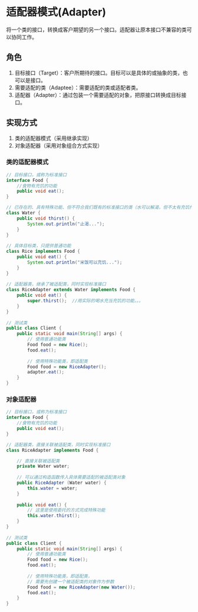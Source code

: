 # 适配器模式(Adapter)
将一个类的接口，转换成客户期望的另一个接口。适配器让原本接口不兼容的类可以协同工作。

## 角色
1. 目标接口（Target）：客户所期待的接口。目标可以是具体的或抽象的类，也可以是接口。
2. 需要适配的类（Adaptee）：需要适配的类或适配者类。
3. 适配器（Adapter）：通过包装一个需要适配的对象，把原接口转换成目标接口。

## 实现方式
1. 类的适配器模式（采用继承实现）
2. 对象适配器（采用对象组合方式实现）

### 类的适配器模式
```java
// 目标接口，或称为标准接口  
interface Food {  
    //食物有充饥的功能
    public void eat();  
} 

// 已存在的、具有特殊功能、但不符合我们既有的标准接口的类（水可以解渴，但不太有充饥作用）
class Water {
    public void thirst() {  
        System.out.println("止渴...");  
    }  
}  
  
// 具体目标类，只提供普通功能  
class Rice implements Food {  
    public void eat() {  
        System.out.println("米饭可以充饥...");  
    }  
}  
   
// 适配器类，继承了被适配类，同时实现标准接口  
class RiceAdapter extends Water implements Food {  
    public void eat() {  
        super.thirst();  //用实际的喝水充当充饥的功能。。。
    }  
}  
   
// 测试类
public class Client {  
    public static void main(String[] args) {  
        // 使用普通功能类  
        Food food = new Rice();  
        food.eat();  
          
        // 使用特殊功能类，即适配类  
        Food food = new RiceAdapter();  
        adapter.eat(); 
    }  
} 
```

### 对象适配器
```java
// 目标接口，或称为标准接口  
interface Food {  
    //食物有充饥的功能
    public void eat();  
} 

// 适配器类，直接关联被适配类，同时实现标准接口  
class RiceAdapter implements Food {  

    // 直接关联被适配类  
    private Water water;  
      
    // 可以通过构造函数传入具体需要适配的被适配类对象  
    public RiceAdapter (Water water) {  
        this.water = water;  
    }  
      
    public void eat() {  
        // 这里是使用委托的方式完成特殊功能  
        this.water.thirst();  
    }  
}  
  
// 测试类  
public class Client {  
    public static void main(String[] args) {  
        // 使用普通功能类  
        Food food = new Rice();  
        food.eat();  
          
        // 使用特殊功能类，即适配类，  
        // 需要先创建一个被适配类的对象作为参数  
        Food food = new RiceAdapter(new Water());  
        food.eat();  
    }  
}  
```
